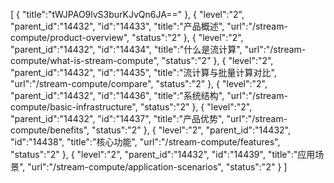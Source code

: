 [
	{
		"title":"tWJPAO9lvS3burKJvQn6JA=="
	},
	{
		"level":"2",
		"parent_id":"14432",
		"id":"14433",
		"title":"产品概述",
		"url":"/stream-compute/product-overview",
		"status":"2"
	},
	{
		"level":"2",
		"parent_id":"14432",
		"id":"14434",
		"title":"什么是流计算",
		"url":"/stream-compute/what-is-stream-compute",
		"status":"2"
	},
	{
		"level":"2",
		"parent_id":"14432",
		"id":"14435",
		"title":"流计算与批量计算对比",
		"url":"/stream-compute/compare",
		"status":"2"
	},
	{
		"level":"2",
		"parent_id":"14432",
		"id":"14436",
		"title":"系统结构",
		"url":"/stream-compute/basic-infrastructure",
		"status":"2"
	},
	{
		"level":"2",
		"parent_id":"14432",
		"id":"14437",
		"title":"产品优势",
		"url":"/stream-compute/benefits",
		"status":"2"
	},
	{
		"level":"2",
		"parent_id":"14432",
		"id":"14438",
		"title":"核心功能",
		"url":"/stream-compute/features",
		"status":"2"
	},
	{
		"level":"2",
		"parent_id":"14432",
		"id":"14439",
		"title":"应用场景",
		"url":"/stream-compute/application-scenarios",
		"status":"2"
	}
]